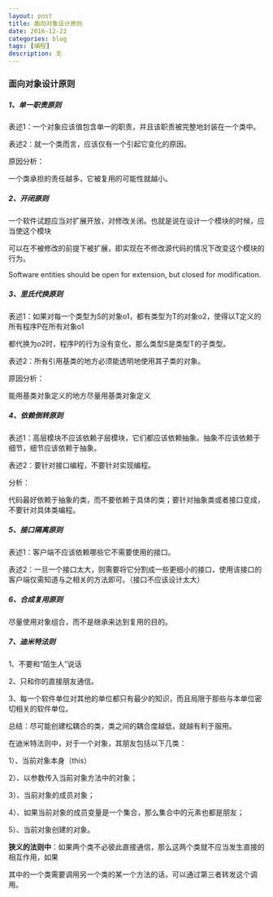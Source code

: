 ```yaml
---
layout: post
title: 面向对象设计原则
date: 2016-12-22
categories: blog
tags: [编程]
description: 无
---
```


### 面向对象设计原则

##### 1、单一职责原则

表述1：一个对象应该值包含单一的职责，并且该职责被完整地封装在一个类中。

表述2：就一个类而言，应该仅有一个引起它变化的原因。

原因分析：

一个类承担的责任越多，它被复用的可能性就越小。

##### 2、开闭原则

一个软件试题应当对扩展开放，对修改关闭。也就是说在设计一个模块的时候，应当使这个模块

可以在不被修改的前提下被扩展，即实现在不修改源代码的情况下改变这个模块的行为。

Software entities should be open for extension, but closed for modification.

##### 3、里氏代换原则

表述1：如果对每一个类型为S的对象o1，都有类型为T的对象o2，使得以T定义的所有程序P在所有对象o1

都代换为o2时，程序P的行为没有变化，那么类型S是类型T的子类型。

表述2：所有引用基类的地方必须能透明地使用其子类的对象。

原因分析：

能用基类对象定义的地方尽量用基类对象定义

##### 4、依赖倒转原则

表述1：高层模块不应该依赖子层模块，它们都应该依赖抽象。抽象不应该依赖于细节，细节应该依赖于抽象。

表述2：要针对接口编程，不要针对实现编程。

分析：

代码最好依赖于抽象的类，而不要依赖于具体的类；要针对抽象类或者接口变成，不要针对具体类编程。

##### 5、接口隔离原则

表述1：客户端不应该依赖哪些它不需要使用的接口。

表述2：一旦一个接口太大，则需要将它分割成一些更细小的接口，使用该接口的客户端仅需知道与之相关的方法即可。（接口不应该设计太大）

##### 6、合成复用原则

尽量使用对象组合，而不是继承来达到复用的目的。

##### 7、迪米特法则

1、不要和“陌生人”说话

2、只和你的直接朋友通信。

3、每一个软件单位对其他的单位都只有最少的知识，而且局限于那些与本单位密切相关的软件单位。

总结：尽可能创建松耦合的类，类之间的耦合度越低，就越有利于服用。

在迪米特法则中，对于一个对象，其朋友包括以下几类：

1）、当前对象本身（this）

2）、以参数传入当前对象方法中的对象；

3）、当前对象的成员对象；

4）、如果当前对象的成员变量是一个集合，那么集合中的元素也都是朋友；

5）、当前对象创建的对象。

**狭义的法则中**：如果两个类不必彼此直接通信，那么这两个类就不应当发生直接的相互作用，如果

其中的一个类需要调用另一个类的某一个方法的话，可以通过第三者转发这个调用。



